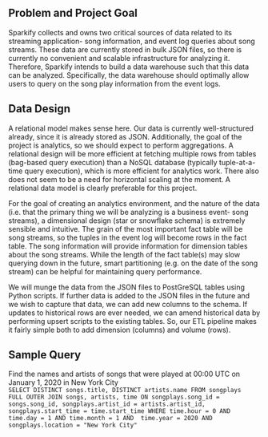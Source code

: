 ## Problem and Project Goal

Sparkify collects and owns two critical sources of data related to its streaming application- song information, and event log queries about song streams. These data are currently stored in bulk JSON files, so there is currently no convenient and scalable infrastructure for analyzing it. Therefore, Sparkify intends to build a data warehouse such that this data can be analyzed. Specifically, the data warehouse should optimally allow users to query on the song play information from the event logs.

## Data Design

A relational model makes sense here. Our data is currently well-structured already, since it is already stored as JSON. Additionally, the goal of the project is analytics, so we should expect to perform aggregations. A relational design will be more efficient at fetching multiple rows from tables (bag-based query execution) than a NoSQL database (typically tuple-at-a-time query execution), which is more efficient for analytics work. There also does not seem to be a need for horizontal scaling at the moment. A relational data model is clearly preferable for this project.   

For the goal of creating an analytics environment, and the nature of the data (i.e. that the primary thing we will be analyzing is a business event- song streams), a dimensional design (star or snowflake schema) is extremely sensible and intuitive. The grain of the most important fact table will be song streams, so the tuples in the event log will become rows in the fact table. The song information will provide information for dimension tables about the song streams. While the length of the fact table(s) may slow querying down in the future, smart partitioning (e.g. on the date of the song stream) can be helpful for maintaining query performance. 

We will munge the data from the JSON files to PostGreSQL tables using Python scripts. If further data is added to the JSON files in the future and we wish to capture that data, we can add new columns to the schema. If updates to historical rows are ever needed, we can amend historical data by performing upsert scripts to the existing tables. So, our ETL pipeline makes it fairly simple both to add dimension (columns) and volume (rows).

## Sample Query

Find the names and artists of songs that were played at 00:00 UTC on January 1, 2020 in New York City  
`
SELECT DISTINCT songs.title, DISTINCT artists.name
FROM songplays 
FULL OUTER JOIN songs, artists, time
ON songplays.song_id = songs.song_id, songplays.artist_id = artists.artist_id, songplays.start_time = time.start_time
WHERE
        time.hour = 0 AND 
        time.day = 1 AND
        time.month = 1 AND 
        time.year = 2020 AND 
        songplays.location = "New York City"
`